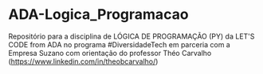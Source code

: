 # ADA-Logica_Programacao
Repositório para a disciplina de LÓGICA DE PROGRAMAÇÃO (PY) da LET'S CODE from ADA no programa #DiversidadeTech em parceria com a Empresa Suzano com orientação do professor Théo Carvalho (https://www.linkedin.com/in/theobcarvalho/)
